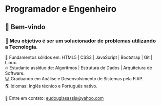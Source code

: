 # Programador e Engenheiro

## :wave: Bem-vindo
### :dart: Meu objetivo é ser um solucionador de problemas utilizando a Tecnologia.

🚀 Fundamentos sólidos em: HTML5 | CSS3 | JavaScript | Bootstrap | Git | Linux.
<br>
🔥 Estudante assíduo de: Algoritmos | Estrutura de Dados | Arquitetura de Software.
<br>
:computer: Graduando em Análise e Desenvolvimento de Sistemas pela FIAP.
<br>
🌎 Idiomas: Inglês técnico e Português nativo.
<br>
<br>
:incoming_envelope: Entre em contato:  eudouglasassis@yahoo.com
